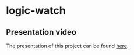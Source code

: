 # logic-watch

## Presentation video

The presentation of this project can be found <a href="[https://youtu.be/p2kzhmMfhIk](https://youtu.be/Nt_p1-IWtGc)">here</a>.
